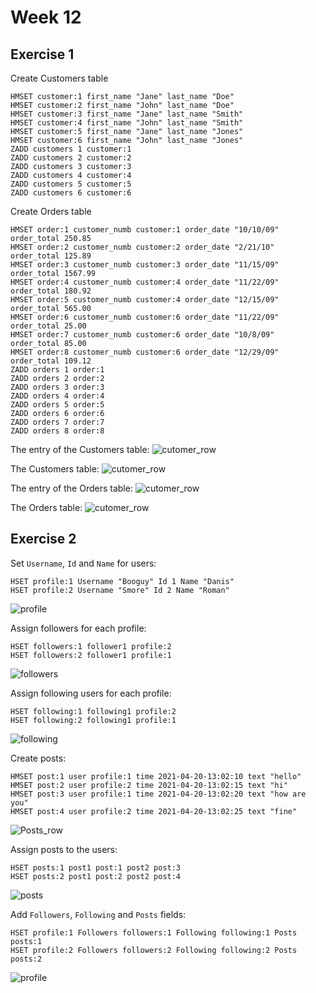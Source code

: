 # Week 12

## Exercise 1
Create Customers table
```
HMSET customer:1 first_name "Jane" last_name "Doe"
HMSET customer:2 first_name "John" last_name "Doe"
HMSET customer:3 first_name "Jane" last_name "Smith"
HMSET customer:4 first_name "John" last_name "Smith"
HMSET customer:5 first_name "Jane" last_name "Jones"
HMSET customer:6 first_name "John" last_name "Jones"
ZADD customers 1 customer:1
ZADD customers 2 customer:2
ZADD customers 3 customer:3
ZADD customers 4 customer:4
ZADD customers 5 customer:5
ZADD customers 6 customer:6
```

Create Orders table
```
HMSET order:1 customer_numb customer:1 order_date "10/10/09" order_total 250.85
HMSET order:2 customer_numb customer:2 order_date "2/21/10" order_total 125.89
HMSET order:3 customer_numb customer:3 order_date "11/15/09" order_total 1567.99
HMSET order:4 customer_numb customer:4 order_date "11/22/09" order_total 180.92
HMSET order:5 customer_numb customer:4 order_date "12/15/09" order_total 565.00
HMSET order:6 customer_numb customer:6 order_date "11/22/09" order_total 25.00
HMSET order:7 customer_numb customer:6 order_date "10/8/09" order_total 85.00
HMSET order:8 customer_numb customer:6 order_date "12/29/09" order_total 109.12
ZADD orders 1 order:1
ZADD orders 2 order:2
ZADD orders 3 order:3
ZADD orders 4 order:4
ZADD orders 5 order:5
ZADD orders 6 order:6
ZADD orders 7 order:7
ZADD orders 8 order:8
```

The entry of the Customers table:
![cutomer_row](screenshots/ex1/customer_row.png)

The Customers table:
![cutomer_row](screenshots/ex1/customers.png)

The entry of the Orders table:
![cutomer_row](screenshots/ex1/order_row.png)

The Orders table:
![cutomer_row](screenshots/ex1/orders.png)


## Exercise 2
Set `Username`, `Id` and `Name` for users:
```
HSET profile:1 Username "Booguy" Id 1 Name "Danis"
HSET profile:2 Username "Smore" Id 2 Name "Roman"
```
![profile](screenshots/ex2/profile_begin.png)

Assign followers for each profile:
```
HSET followers:1 follower1 profile:2
HSET followers:2 follower1 profile:1
```
![followers](screenshots/ex2/followers.png)

Assign following users for each profile:
```
HSET following:1 following1 profile:2
HSET following:2 following1 profile:1
```
![following](screenshots/ex2/following.png)

Create posts: 
```
HMSET post:1 user profile:1 time 2021-04-20-13:02:10 text "hello"
HMSET post:2 user profile:2 time 2021-04-20-13:02:15 text "hi"
HMSET post:3 user profile:1 time 2021-04-20-13:02:20 text "how are you"
HMSET post:4 user profile:2 time 2021-04-20-13:02:25 text "fine"
```
![Posts_row](screenshots/ex2/post.png)

Assign posts to the users:
```
HSET posts:1 post1 post:1 post2 post:3
HSET posts:2 post1 post:2 post2 post:4
```
![posts](screenshots/ex2/posts.png)

Add `Followers`, `Following` and `Posts` fields:
```
HSET profile:1 Followers followers:1 Following following:1 Posts posts:1
HSET profile:2 Followers followers:2 Following following:2 Posts posts:2
```
![profile](screenshots/ex2/profile.png)
